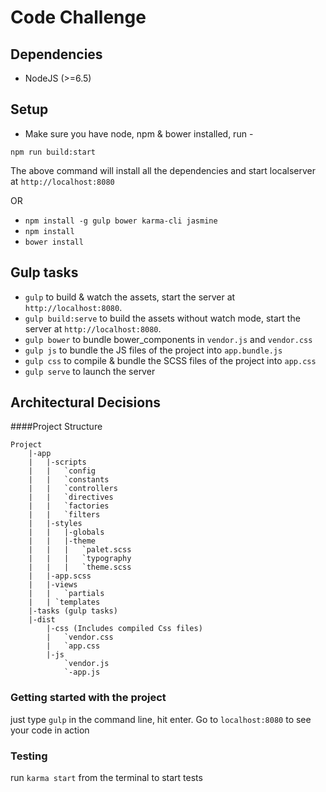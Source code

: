 # Code Challenge

## Dependencies
* NodeJS (>=6.5)

## Setup
* Make sure you have node, npm & bower installed, run -

```npm run build:start```

The above command will install all the dependencies and start localserver at `http://localhost:8080`

OR

* `npm install -g gulp bower karma-cli jasmine`
* `npm install`
* `bower install`

## Gulp tasks

* `gulp` to build & watch the assets, start the server at `http://localhost:8080`.
* `gulp build:serve` to build the assets without watch mode, start the server at `http://localhost:8080`.
* `gulp bower` to bundle bower_components in `vendor.js` and `vendor.css`
* `gulp js` to bundle the JS files of the project into `app.bundle.js`
* `gulp css` to compile & bundle the SCSS files of the project into `app.css`
* `gulp serve` to launch the server

## Architectural Decisions

####Project Structure

```
Project
	|-app
	|	|-scripts
	|	|	`config
	|	|	`constants
	|	|	`controllers
	|	|	`directives
	|	|	`factories
	|	|	`filters
	|	|-styles
	|	|	|-globals
	|	|	|-theme
	|	|	|	`palet.scss
	|	|	|	`typography
	|	|	|	`theme.scss
	|	|-app.scss
	|	|-views
	|	|	`partials
	|	| `templates
	|-tasks (gulp tasks)
	|-dist
		|-css (Includes compiled Css files)
		|	`vendor.css
		|	`app.css
		|-js
			`vendor.js
			`-app.js
```

### Getting started with the project

just type ```gulp``` in the command line, hit enter. Go to ```localhost:8080``` to see your code in action

### Testing
run `karma start` from the terminal to start tests

